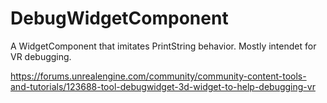 # DebugWidgetComponent
A WidgetComponent that imitates PrintString behavior. Mostly intendet for VR debugging.

https://forums.unrealengine.com/community/community-content-tools-and-tutorials/123688-tool-debugwidget-3d-widget-to-help-debugging-vr
